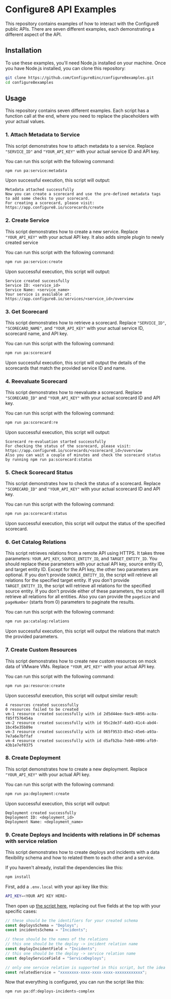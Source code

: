 # Configure8 API Examples

This repository contains examples of how to interact with the Configure8 public APIs. There are seven different examples, each demonstrating a different aspect of the API.

## Installation

To use these examples, you'll need Node.js installed on your machine. Once you have Node.js installed, you can clone this repository:

```bash
git clone https://github.com/Configure8inc/configure8examples.git
cd configure8examples
```

## Usage

This repository contains seven different examples. Each script has a function call at the end, where you need to replace the placeholders with your actual values.

### 1. Attach Metadata to Service

This script demonstrates how to attach metadata to a service. Replace `"SERVICE_ID"` and `"YOUR_API_KEY"` with your actual service ID and API key.

You can run this script with the following command:

```bash
npm run pa:service:metadata
```

Upon successful execution, this script will output:

```
Metadata attached successfully
Now you can create a scorecard and use the pre-defined metadata tags to add some checks to your scorecard.
For creating a scorecard, please visit: https://app.configure8.io/scorecards/create
```

### 2. Create Service

This script demonstrates how to create a new service. Replace `"YOUR_API_KEY"` with your actual API key.
It also adds simple plugin to newly created service

You can run this script with the following command:

```bash
npm run pa:service:create
```

Upon successful execution, this script will output:

```
Service created successfully
Service ID: <service_id>
Service Name: <service_name>
Your service is available at: https://app.configure8.io/services/<service_id>/overview
```

### 3. Get Scorecard

This script demonstrates how to retrieve a scorecard. Replace `"SERVICE_ID"`, `"SCORECARD_NAME"`, and `"YOUR_API_KEY"` with your actual service ID, scorecard name, and API key.

You can run this script with the following command:

```bash
npm run pa:scorecard
```

Upon successful execution, this script will output the details of the scorecards that match the provided service ID and name.

### 4. Reevaluate Scorecard

This script demonstrates how to reevaluate a scorecard. Replace `"SCORECARD_ID"` and `"YOUR_API_KEY"` with your actual scorecard ID and API key.

You can run this script with the following command:

```bash
npm run pa:scorecard:re
```

Upon successful execution, this script will output:

```
Scorecard re-evaluation started successfully
For checking the status of the scorecard, please visit: https://app.configure8.io/scorecards/<scorecard_id>/overview
Also you can wait a couple of minutes and check the scorecard status by running npm run pa:scorecard:status
```

### 5. Check Scorecard Status

This script demonstrates how to check the status of a scorecard. Replace `"SCORECARD_ID"` and `"YOUR_API_KEY"` with your actual scorecard ID and API key.

You can run this script with the following command:

```bash
npm run pa:scorecard:status
```

Upon successful execution, this script will output the status of the specified scorecard.

### 6. Get Catalog Relations

This script retrieves relations from a remote API using HTTPS. It takes three parameters: `YOUR_API_KEY`, `SOURCE_ENTITY_ID`, and `TARGET_ENTITY_ID`. You should replace these parameters with your actual API key, source entity ID, and target entity ID. Except for the API key, the other two parameters are optional. If you don't provide `SOURCE_ENTITY_ID`, the script will retrieve all relations for the specified target entity. If you don't provide `TARGET_ENTITY_ID`, the script will retrieve all relations for the specified source entity. If you don't provide either of these parameters, the script will retrieve all relations for all entities. Also you can provide the `pageSize` and `pageNumber` (starts from 0) parameters to paginate the results.

You can run this script with the following command:

```bash
npm run pa:catalog:relations
```

Upon successful execution, this script will output the relations that match the provided parameters.

### 7. Create Custom Resources

This script demonstrates how to create new custom resources on mock data of VMware VMs. Replace `"YOUR_API_KEY"` with your actual API key.

You can run this script with the following command:

```bash
npm run pa:resource:create
```

Upon successful execution, this script will output similar result:

```
4 resources created successfully
0 resources failed to be created
vm-1 resource created successfully with id 2d5d44ee-9ac9-4056-ac8a-f85ff576454a
vm-2 resource created successfully with id 95c2de3f-4a93-41c4-abd4-1bc45e35b89e
vm-3 resource created successfully with id 065f9533-85e2-45e6-a93a-7e7a6e7bffaf
vm-4 resource created successfully with id d5afb2ba-7eb0-4096-afb9-43b1e7ef0375
```

### 8. Create Deployment

This script demonstrates how to create a new deployment. Replace `"YOUR_API_KEY"` with your actual API key.

You can run this script with the following command:

```bash
npm run pa:deployment:create
```

Upon successful execution, this script will output:

```
Deployment created successfully
Deployment ID: <deployment_id>
Deployment Name: <deployment_name>
```

### 9. Create Deploys and Incidents with relations in DF schemas with service relation

This script demonstrates how to create deploys and incidents with a data flexibility schema and how to related them to each other and a service.

If you haven't already, install the dependencies like this:

```bash
npm install

```

First, add a `.env.local` with your api key like this:

```bash
API_KEY=<YOUR API KEY HERE>
```

Then open up [the script here](public-api/create-df-deploys-incidents-with-service-relation.js), replacing out five fields at the top with your specific cases:

```js
// these should be the identifiers for your created schema
const deploysSchema = "Deploys";
const incidentsSchema = "Incidents";

// these should be the names of the relations
// this one should be the deploy -> incident relation name
const deployIncidentField = "Incidents";
// this one should be the deploy -> service relation name
const deployServiceField = "ServiceDeploys";

// only one service relation is supported in this script, but the idea of deploys being related to services is shown
const relatedService = "xxxxxxxx-xxxx-xxxx-xxxx-xxxxxxxxxxxx";
```

Now that everything is configured, you can run the script like this:

```bash
npm run pa:df:deploys-incidents-complex
```
